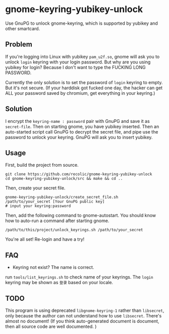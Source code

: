 # gnome-keyring-yubikey-unlock

Use GnuPG to unlock gnome-keyring, which is supported by yubikey and other smartcard.

## Problem

If you're logging into Linux with yubikey `pam_u2f.so`, gnome will ask you to unlock `login` keyring with your login password. 
But why are you using yubikey for login? Because I don't want to type the FUCKING LONG PASSWORD.

Currently the only solution is to set the password of `login` keyring to empty. But it's not secure. (If your harddisk got fucked one day, the hacker can get ALL your password saved by chromium, get everything in your keyring.)

## Solution

I encrypt the `keyring-name : password` pair with GnuPG and save it as `secret-file`. Then on starting gnome, you have yubikey inserted. Then an auto-started script call GnuPG to decrypt the secret file, and pipe use the password to unlock your keyring. GnuPG will ask you to insert yubikey.

## Usage

First, build the project from source.
```
git clone https://github.com/recolic/gnome-keyring-yubikey-unlock
cd gnome-keyring-yubikey-unlock/src && make && cd ..
```

Then, create your secret file.
```
gnome-keyring-yubikey-unlock/create_secret_file.sh /path/to/your_secret [Your GnuPG public key]
# input your keyring:password
```

Then, add the following command to gnome-autostart. You should know how to auto-run a command after starting gnome.

```
/path/to/this/project/unlock_keyrings.sh /path/to/your_secret
```

You're all set! Re-login and have a try!

## FAQ

- Keyring not exist? The name is correct.

run `tools/list_keyrings.sh` to check name of your keyrings. The `login` keyring may be shown as `登录` based on your locale.

## TODO

This program is using deprecated `libgnome-keyring-1` rather than `libsecret`, only because the author can not understand how to use `libsecret`. There's almost no document! (If you think auto-generated document is document, then all source code are well documented. )

